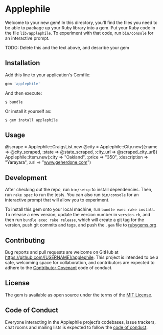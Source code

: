 # Applephile

Welcome to your new gem! In this directory, you'll find the files you need to be able to package up your Ruby library into a gem. Put your Ruby code in the file `lib/applephile`. To experiment with that code, run `bin/console` for an interactive prompt.

TODO: Delete this and the text above, and describe your gem

## Installation

Add this line to your application's Gemfile:

```ruby
gem 'applephile'
```

And then execute:

    $ bundle

Or install it yourself as:

    $ gem install applephile

## Usage

  @scrape = Applephile::CraigsList.new
  @city = Applephile::City.new({:name => @city_scraped, :state => @state_scraped,
                          :city_url => @scraped_city_url})
  Applephile::Item.new(:city => "Oakland", :price => "350", :description => "Yarayara", :url => "www.geherdone.com")

## Development

After checking out the repo, run `bin/setup` to install dependencies. Then, run `rake spec` to run the tests. You can also run `bin/console` for an interactive prompt that will allow you to experiment.

To install this gem onto your local machine, run `bundle exec rake install`. To release a new version, update the version number in `version.rb`, and then run `bundle exec rake release`, which will create a git tag for the version, push git commits and tags, and push the `.gem` file to [rubygems.org](https://rubygems.org).

## Contributing

Bug reports and pull requests are welcome on GitHub at https://github.com/[USERNAME]/applephile. This project is intended to be a safe, welcoming space for collaboration, and contributors are expected to adhere to the [Contributor Covenant](http://contributor-covenant.org) code of conduct.

## License

The gem is available as open source under the terms of the [MIT License](https://opensource.org/licenses/MIT).

## Code of Conduct

Everyone interacting in the Applephile project’s codebases, issue trackers, chat rooms and mailing lists is expected to follow the [code of conduct](https://github.com/[USERNAME]/applephile/blob/master/CODE_OF_CONDUCT.md).
